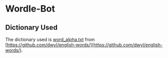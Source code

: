 # Wordle-Bot

## Dictionary Used

The dictionary used is [word_alpha.txt](https://github.com/dwyl/english-words/blob/master/words_alpha.txt) from [https://github.com/dwyl/english-words/](https://github.com/dwyl/english-words/).